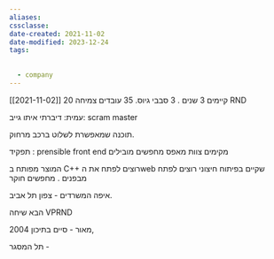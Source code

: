 ```yaml
---
aliases: 
cssclasse: 
date-created: 2021-11-02
date-modified: 2023-12-24
tags:
  
  
  - company
---
```

[[2021-11-02]]
קיימים 3 שנים . 3 סבבי גיוס.
35 עובדים צמיחה
20 RND

עמית: דיברתי איתו
גייב: scram master

תוכנה שמאפשרת לשלוט ברכב מרחוק.

תפקיד : prensible front end
מקימים צוות מאפס מחפשים מובילים

המוצר מפותח ב C++
רוצים לפתח את הweb שקיים בפיתוח חיצוני רוצים לפתח מבפנים .
מחפשים חוקר

איפה המשרדים - צפון תל אביב.

הבא שיחה VPRND

מאור - סיים בתיכון 2004,  

תל המסגר -
